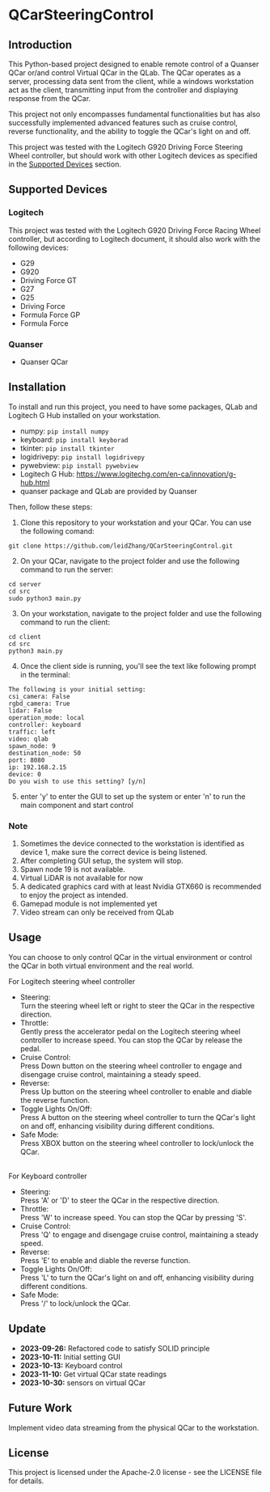 # QCarSteeringControl 
## Introduction 
This Python-based project designed to enable remote control of a Quanser QCar or/and control Virtual QCar in the QLab. The QCar operates as a server, processing data sent from the client, while a windows workstation act as the client, transmitting input from the controller and displaying response from the QCar. 

This project not only encompasses fundamental functionalities but has also successfully implemented advanced features such as cruise control, reverse functionality, and the ability to toggle the QCar's light on and off. 

This project was tested with the Logitech G920 Driving Force Steering Wheel controller, but should work with other Logitech devices as specified in the [Supported Devices](#supported-devices) section. 

## Supported Devices 
### Logitech 
This project was tested with the Logitech G920 Driving Force Racing Wheel controller, but according to Logitech document, it should also work with the following devices:  
- G29
- G920
- Driving Force GT
- G27
- G25
- Driving Force
- Formula Force GP
- Formula Force
### Quanser 
- Quanser QCar

## Installation 
To install and run this project, you need to have some packages, QLab and Logitech G Hub installed on your workstation. 
- numpy: `pip install numpy`
- keyboard: `pip install keyborad`
- tkinter: `pip install tkinter`
- logidrivepy: `pip install logidrivepy`
- pywebview: `pip install pywebview`
- Logitech G Hub: https://www.logitechg.com/en-ca/innovation/g-hub.html
- quanser package and QLab are provided by Quanser

Then, follow these steps: 
1. Clone this repository to your workstation and your QCar. You can use the following comand:
```
git clone https://github.com/leidZhang/QCarSteeringControl.git
```

2. On your QCar, navigate to the project folder and use the following command to run the server:
```
cd server
cd src
sudo python3 main.py
```
3. On your workstation, navigate to the project folder and use the following command to run the client:
```
cd client
cd src
python3 main.py
```
4. Once the client side is running, you'll see the text like following prompt in the terminal:
```
The following is your initial setting: 
csi_camera: False
rgbd_camera: True
lidar: False
operation_mode: local
controller: keyboard
traffic: left
video: qlab
spawn_node: 9
destination_node: 50
port: 8080
ip: 192.168.2.15
device: 0
Do you wish to use this setting? [y/n]
```
5. enter 'y' to enter the GUI to set up the system or enter 'n' to run the main component and start control

### Note 
1. Sometimes the device connected to the workstation is identified as device 1, make sure the correct device is being listened.
2. After completing GUI setup, the system will stop.
3. Spawn node 19 is not available.
4. Virtual LiDAR is not available for now
5. A dedicated graphics card with at least Nvidia GTX660 is recommended to enjoy the project as intended.
6. Gamepad module is not implemented yet
7. Video stream can only be received from QLab

## Usage 
You can choose to only control QCar in the virtual environment or control the QCar in both virtual environment and the real world. 

For Logitech steering wheel controller
- Steering: 
  <br>Turn the steering wheel left or right to steer the QCar in the respective direction.
- Throttle:
  <br>Gently press the accelerator pedal on the Logitech steering wheel controller to increase speed. You can stop the QCar by release the pedal.
- Cruise Control:
  <br>Press Down button on the steering wheel controller to engage and disengage cruise control, maintaining a steady speed.
- Reverse:
  <br>Press Up button on the steering wheel controller to enable and diable the reverse function.
- Toggle Lights On/Off:
  <br>Press A button on the steering wheel controller to turn the QCar's light on and off, enhancing visibility during different conditions.
- Safe Mode: 
  <br>Press XBOX button on the steering wheel controller to lock/unlock the QCar.
  
<br>For Keyboard controller
- Steering:
  <br>Press 'A' or 'D' to steer the QCar in the respective direction.
- Throttle:
  <br>Press 'W' to increase speed. You can stop the QCar by pressing 'S'. 
- Cruise Control:
  <br>Press 'Q' to engage and disengage cruise control, maintaining a steady speed.
- Reverse:
  <br>Press 'E' to enable and diable the reverse function.
- Toggle Lights On/Off:
  <br>Press 'L' to turn the QCar's light on and off, enhancing visibility during different conditions.
- Safe Mode:
  <br>Press '/' to lock/unlock the QCar.
## Update 
- <b>2023-09-26:</b> Refactored code to satisfy SOLID principle
- <b>2023-10-11:</b> Initial setting GUI
- <b>2023-10-13:</b> Keyboard control
- <b>2023-11-10:</b> Get virtual QCar state readings 
- <b>2023-10-30:</b> sensors on virtual QCar 
## Future Work 
Implement video data streaming from the physical QCar to the workstation.

## License
This project is licensed under the Apache-2.0 license - see the LICENSE file for details.
